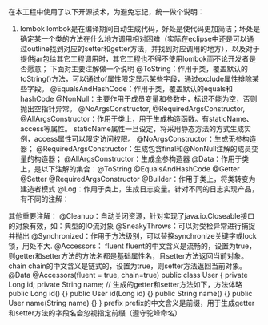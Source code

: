 在本工程中使用了以下开源技术，为避免忘记，统一做个说明：
1. lombok
lombok是在编译期间自动生成代码，好处是使代码更加简洁；坏处是确定某一个类的方法在什么地方调用相对困难（实际在eclipse中还是可以通过outline找到对应的setter和getter方法，并找到对应调用的地方），以及对于提供jar包给其它工程调用时，其它工程也不得不使用lombok而不论开发者是否愿意；
下面对主要注解做一个说明
@ToString：作用于类，覆盖默认的toString()方法，可以通过of属性限定显示某些字段，通过exclude属性排除某些字段。
@EqualsAndHashCode：作用于类，覆盖默认的equals和hashCode
@NonNull：主要作用于成员变量和参数中，标识不能为空，否则抛出空指针异常。
@NoArgsConstructor, @RequiredArgsConstructor, @AllArgsConstructor：作用于类上，用于生成构造函数。有staticName、access等属性。
	staticName属性一旦设定，将采用静态方法的方式生成实例，access属性可以限定访问权限。
	@NoArgsConstructor：生成无参构造器；
	@RequiredArgsConstructor：生成包含final和@NonNull注解的成员变量的构造器；
	@AllArgsConstructor：生成全参构造器
@Data：作用于类上，是以下注解的集合：@ToString @EqualsAndHashCode @Getter @Setter @RequiredArgsConstructor
@Builder：作用于类上，将类转变为建造者模式
@Log：作用于类上，生成日志变量。针对不同的日志实现产品，有不同的注解：

其他重要注解：
@Cleanup：自动关闭资源，针对实现了java.io.Closeable接口的对象有效，如：典型的IO流对象
@SneakyThrows：可以对受检异常进行捕捉并抛出
@Synchronized：作用于方法级别，可以替换synchronize关键字或lock锁，用处不大.
@Accessors：
	fluent
	fluent的中文含义是流畅的，设置为true，则getter和setter方法的方法名都是基础属性名，且setter方法返回当前对象。
	chain
	chain的中文含义是链式的，设置为true，则setter方法返回当前对象。
	@Data
	@Accessors(fluent = true, chain=true)
	public class User {
	    private Long id;
	    private String name;
	    // 生成的getter和setter方法如下，方法体略
	    public Long id() {}
	    public User id(Long id) {}
	    public String name() {}
	    public User name(String name) {}
	}
	prefix
	prefix的中文含义是前缀，用于生成getter和setter方法的字段名会忽视指定前缀（遵守驼峰命名）


	
	
	
